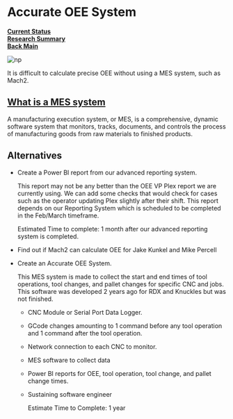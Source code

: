 # Accurate OEE System

**[Current Status](../../development/status/weekly/current_status.md)**\
**[Research Summary](./research_summary.md)**\
**[Back Main](../../README.md)**

![np](https://cdn.prod.website-files.com/65a5be30bf4809bb3a2e8aff/65de6a24f3bc7cfdb5711e46_ethernet2.jpeg)

It is difficult to calculate precise OEE without using a MES system, such as Mach2.

## **[What is a MES system](https://en.wikipedia.org/wiki/Manufacturing_execution_system)**

A manufacturing execution system, or MES, is a comprehensive, dynamic software system that monitors, tracks, documents, and controls the process of manufacturing goods from raw materials to finished products.

## Alternatives

- Create a Power BI report from our advanced reporting system.

    This report may not be any better than the OEE VP Plex report we are currently using. We can add some checks that would check for cases such as the operator updating Plex slightly after their shift. This report depends on our Reporting System which is scheduled to be completed in the Feb/March timeframe.

    Estimated Time to complete: 1 month after our advanced reporting system is completed.

- Find out if Mach2 can calculate OEE for Jake Kunkel and Mike Percell

- Create an Accurate OEE System.

    This MES system is made to collect the start and end times of tool operations, tool changes, and pallet changes for specific CNC and jobs. This software was developed 2 years ago for RDX and Knuckles but was not finished.

  - CNC Module or Serial Port Data Logger.
  - GCode changes amounting to 1 command before any tool operation and 1 command after the tool operation.
  - Network connection to each CNC to monitor.
  - MES software to collect data
  - Power BI reports for OEE, tool operation, tool change, and pallet change times.
  - Sustaining software engineer

    Estimate Time to Complete: 1 year
